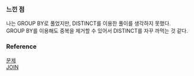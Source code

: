 ### 느낀 점
나는 GROUP BY로 풀었지만, DISTINCT를 이용한 풀이를 생각하지 못했다.<br>
GROUP BY를 이용해도 중복을 제거할 수 있어서 DISTINCT를 자꾸 까먹는 것 같다.<br> 

### Reference
[문제](https://school.programmers.co.kr/learn/courses/30/lessons/157341)<br>
[JOIN](https://github.com/gitubanana/SQL_study/tree/main/group_by/%EC%84%B1%EB%B6%84%EC%9C%BC%EB%A1%9C_%EA%B5%AC%EB%B6%84%EC%9C%BC%EB%A1%9C_%EC%95%84%EC%9D%B4%EC%8A%A4%ED%81%AC%EB%A6%BC_%EC%B4%9D%EC%A3%BC%EB%AC%B8%EB%9F%89#join)<br>
